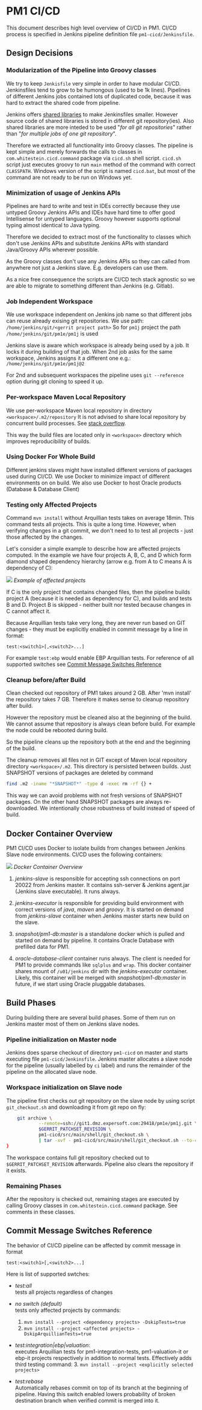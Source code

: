 # PM1 CI/CD

This document describes high level overview of CI/CD in PM1. CI/CD process is
specified in Jenkins pipeline definition file `pm1-cicd/Jenkinsfile`. 

## Design Decisions

### Modularization of the Pipeline into Groovy classes 

We try to keep `Jenkisfile` very simple in order to have modular CI/CD.
Jenkinsfiles tend to grow to be humongous (used to be 1k lines). Pipelines of
different Jenkins jobs contained lots of duplicated code, because it was hard to
extract the shared code from pipeline. 

Jenkins offers [shared
libraries](https://jenkins.io/doc/book/pipeline/shared-libraries/) to make
Jenkinsfiles smaller. However source code of shared libraries is stored in
different git repository(ies). Also shared libraries are more inteded to be used
"*for all git repositories*" rather than "*for multiple jobs of one git
repository*".

Therefore we extracted all functionality into Groovy classes. The pipeline is
kept simple and merely forwards the calls to classes in
`com.whitestein.cicd.command` package via `cicd.sh` shell script. `cicd.sh`
script just executes groovy to run `main` method of the command with correct
`CLASSPATH`. Windows version of the script is named `cicd.bat`, but most of the
command are not ready to be run on Windows yet.

### Minimization of usage of Jenkins APIs

Pipelines are hard to write and test in IDEs correctly because they use untyped
Groovy Jenkins APIs and IDEs have hard time to offer good Intellisense for
untyped languages. Groovy however supports optional typing almost identical to
Java typing. 

Therefore we decided to extract most of the functionality to classes which don't
use Jenkins APIs and substitute Jenkins APIs with standard Java/Groovy APIs
wherever possible.
 
As the Groovy classes don't use any Jenkins APIs so they can called from
anywhere not just a Jenkins slave. E.g. developers can use them.

As a nice free consequence the scripts are CI/CD tech stack agnostic so we are
able to migrate to something different than Jenkins (e.g. Gitlab).

### Job Independent Workspace

We use workspace independent on Jenkins job name so that different jobs can
reuse already exising git repositories. We use path: `/home/jenkins/git/<gerrit
project path>` So for `pm1j` project the path `/home/jenkins/git/pm1e/pm1j` is
used

Jenkins slave is aware which workspace is already being used by a job. It locks
it during building of that job. When 2nd job asks for the same workspace,
Jenkins assigns it a different one e.g.: `/home/jenkins/git/pm1e/pm1j@2`

For 2nd and subsequent workspaces the pipeline uses `git --reference` option
during git cloning to speed it up. 

### Per-workspace Maven Local Repository

We use per-workspace Maven local repository in directory
`<workspace>/.m2/repository` It is not advised to share local repository by
concurrent build processes. See 
[stack overflow](https://stackoverflow.com/questions/28768872/how-does-maven-avoid-race-conditions-in-the-local-repository).

This way the build files are located only in `<workspace>` directory which
improves reproducibility of builds.

### Using Docker For Whole Build 

Different jenkins slaves might have installed different versions of packages
used during CI/CD. We use Docker to minimize impact of different environments on
on build. We also use Docker to host Oracle products (Database & Database Client)

### Testing only Affected Projects

Command `mvn install` without Arquillian tests takes on average 18min. This
command tests all projects. This is quite a long time. However, when verifying
changes in a git commit, we don't need to to test all projects - just those
affected by the changes.

Let's consider a simple example to describe how are affected projects computed.
In the example we have four projects A, B, C, and D which form diamond shaped
dependency hierarchy (arrow e.g. from A to C means A is dependency of C):

![](images/affected_projects.png)
*Example of affected projects*

If C is the only project that contains changed files, then the pipeline builds
project A (because it is needed as dependency for C), and builds and tests B and D.
Project B is skipped - neither built nor tested because changes in C cannot affect it. 

Because Arquillian tests take very long, they are never run based on GIT changes -
they must be explicitly enabled in commit message by a line in format:
```
test:<switch1>[,<switch2>...]
``` 

For example `test:ebp` would enable EBP Arquillian tests. For reference of all
supported switches see [Commit Message Switches Reference](#commit-message-switches-reference)

### Cleanup before/after Build

Clean checked out repository of PM1 takes around 2 GB. After 'mvn install' the 
repository takes 7 GB. Therefore it makes sense to cleanup repository after build.

However the repository must be cleaned also at the beginning of the build. We cannot 
assume that repository is always clean before build. For example the node could be 
rebooted during build.

So the pipeline cleans up the repository both at the end and the beginning of the build.

The cleanup removes all files not in GIT except of Maven local repository directory
`<workspace>/.m2`. This directory is persisted between builds. Just SNAPSHOT versions
of packages are deleted by command

```bash
find .m2 -iname "*SNAPSHOT*" -type d -exec rm -rf {} +
```

This way we can avoid problems with not fresh versions of SNAPSHOT packages. On
the other hand SNAPSHOT packages are always re-downloaded. We intentionally
chose robustness of build instead of speed of build.

## Docker Container Overview 

PM1 CI/CD uses Docker to isolate builds from changes between Jenkins Slave node
environments. CI/CD uses the following containers:

![](images/docker_overview.png)
*Docker Container Overview*

1. *jenkins-slave* is responsible for accepting ssh connections on port 20022
from Jenkins master. It contains ssh-server & Jenkins agent.jar (Jenkins slave
executable). It runs always.

2. *jenkins-executor* is responsible for providing build environment with correct
versions of *java*, *maven* and *groovy*. It is started on demand from *jenkins-slave*
container when Jenkins master starts new build on the slave.  

3. *snapshot/pm1-db:master*  is a standalone docker which is pulled and started
on demand by pipeline. It contains Oracle Database with prefilled data for PM1.
  
4. *oracle-database-client* container runs always. The client is needed for PM1
to provide commands like `sqlplus` and `wrap`. This docker container shares
mount of `/u01/jenkins` dir with the *jenkins-executor* container. Likely,
this container will be merged with *snapshot/pm1-db:master* in future, if
we start using Oracle pluggable databases. 

## Build Phases

During building there are several build phases. Some of them run on Jenkins master
most of them on Jenkins slave nodes.

### Pipeline initialization on Master node

Jenkins does sparse checkout of directory `pm1-cicd` on master and starts
executing file `pm1-cicd/Jenkinsfile`. Jenkins master allocates a slave node for
the pipeline (usually labelled by `ci` label) and runs the remainder of the
pipeline on the allocated slave node.

### Workspace initialization on Slave node

The pipeline first checks out git repository on the slave node by using script
`git_checkout.sh` and downloading it from git repo on fly:

```bash
    git archive \
            --remote=ssh://git1.dmz.expersoft.com:29418/pm1e/pm1j.git \
            $GERRIT_PATCHSET_REVISION \
            pm1-cicd/src/main/shell/git_checkout.sh \
            | tar -xvf - pm1-cicd/src/main/shell/git_checkout.sh --to-command=bash
}
```

The workspace contains full git repository checked out to `$GERRIT_PATCHSET_REVISION`
afterwards. Pipeline also clears the repository if it exists. 

### Remaining Phases

After the repository is checked out, remaining stages are executed by calling
Groovy classes in `com.whitestein.cicd.command` package. See comments in these
classes.

## Commit Message Switches Reference

The behavior of CI/CD pipeline can be affected by commit message in format
```
test:<switch1>[,<switch2>...]
``` 
Here is list of supported swtches:

* *test:all*  
  tests all projects regardless of changes

* *no switch (default)*  
   tests only affected projects by commands: 
   1. `mvn install --project <dependency projects> -DskipTests=true` 
   2. `mvn install --project <affected projects> -DskipArquillianTests=true`
   
* *test:integration|ebp|valuation*:   
  executes Arquillian tests for pm1-integration-tests, pm1-valuation-it or ebp-it
  projects respectively in addition to normal tests. Effectively adds third
  testing command:
  3. `mvn install --project <explicitly selected projects>`

* *test:rebase*  
Automatically rebases commit on top of its branch at the beginning of pipeline.
Having this switch enabled lowers probability of broken destination branch when
verified commit is merged into it.